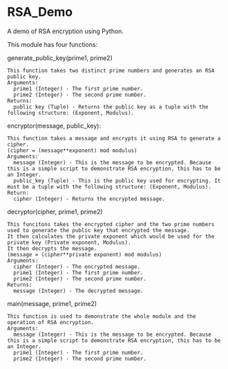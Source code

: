 # RSA_Demo
A demo of RSA encryption using Python.

This module has four functions:
  
  generate_public_key(prime1, prime2)
    
    This function takes two distinct prime numbers and generates an RSA public key. 
    Arguments:
      prime1 (Integer) - The first prime number.
      prime2 (Integer) - The second prime number.
    Returns:
      public key (Tuple) - Returns the public key as a tuple with the following structure: (Exponent, Modulus).
      
  encryptor(message, public_key):
    
    This function takes a message and encrypts it using RSA to generate a cipher.
    (cipher = (message**exponent) mod modulus)
    Arguments:
      message (Integer) - This is the message to be encrypted. Because this is a simple script to demonstrate RSA encryption, this has to be an Integer.
      public_key (Tuple) - This is the public key used for encrypting. It must be a tuple with the following structure: (Exponent, Modulus).
    Return:
      cipher (Integer) - Returns the encrypted message.
  
  decryptor(cipher, prime1, prime2)
    
    This funcitons takes the encrypted cipher and the two prime numbers used to generate the public key that encrypted the message.
    It then calculates the private exponent which would be used for the private key (Private exponent, Modulus).
    It then decrypts the message.
    (message = (cipher**private exponent) mod modulus)
    Arguments:
      cipher (Integer) - The encrypted message.
      prime1 (Integer) - The first prime number.
      prime2 (Integer) - The second prime number.        
    Returns:
      message (Integer) - The decrypted message.
        
  main(message, prime1, prime2)
    
    This function is used to demonstrate the whole module and the operation of RSA encryption.
    Arguments:
      message (Integer) - This is the message to be encrypted. Because this is a simple script to demonstrate RSA encryption, this has to be an Integer.
      prime1 (Integer) - The first prime number.
      prime2 (Integer) - The second prime number.
      

